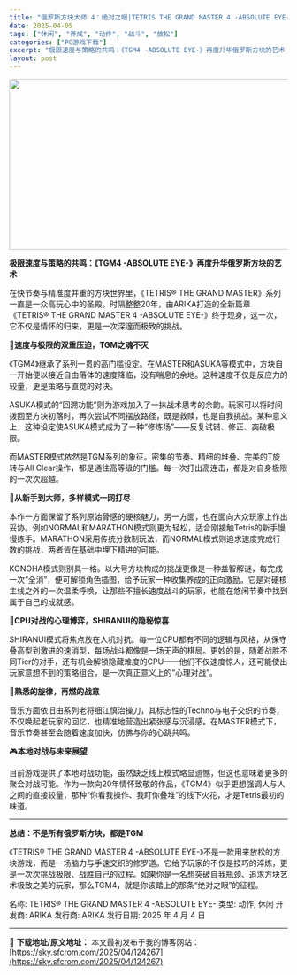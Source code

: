 ```yaml
---
title: "俄罗斯方块大师 4：绝对之眼|TETRIS THE GRAND MASTER 4 -ABSOLUTE EYE-|简体中文|177M"
date: 2025-04-05
tags: ["休闲", "养成", "动作", "战斗", "放松"]
categories: ["PC游戏下载"]
excerpt: "极限速度与策略的共鸣：《TGM4 -ABSOLUTE EYE-》再度升华俄罗斯方块的艺术 在快节奏与精准度并重的方块世界里，《TETRIS® THE GRAND MASTER》系列一直是一众高玩心中的圣殿。时隔整整20年，由ARIKA打造的全新篇章《TETRIS® THE GRAND MASTER &hellip;"
layout: post
---
```


<img class="aligncenter size-full wp-image-124268" src="https://sky.sfcrom.com/wp-content/uploads/2025/04/202504051313389.webp" alt="" width="660" height="308" />
<p class="" data-start="90" data-end="138"><strong data-start="90" data-end="138">极限速度与策略的共鸣：《TGM4 -ABSOLUTE EYE-》再度升华俄罗斯方块的艺术</strong></p>
<p class="" data-start="140" data-end="294">在快节奏与精准度并重的方块世界里，《TETRIS® THE GRAND MASTER》系列一直是一众高玩心中的圣殿。时隔整整20年，由ARIKA打造的全新篇章《TETRIS® THE GRAND MASTER 4 -ABSOLUTE EYE-》终于现身，这一次，它不仅是情怀的归来，更是一次深邃而极致的挑战。</p>
<p class="" data-start="296" data-end="320">🔺<strong data-start="298" data-end="320">速度与极限的双重压迫，TGM之魂不灭</strong></p>
<p class="" data-start="322" data-end="413">《TGM4》继承了系列一贯的高门槛设定。在MASTER和ASUKA等模式中，方块自一开始便以接近自由落体的速度降临，没有喘息的余地。这种速度不仅是反应力的较量，更是策略与直觉的对决。</p>
<p class="" data-start="415" data-end="528">ASUKA模式的“回溯功能”则为游戏加入了一抹战术思考的余韵。玩家可以将时间拨回至方块初落时，再次尝试不同摆放路径，既是救赎，也是自我挑战。某种意义上，这种设定使ASUKA模式成为了一种“修炼场”——反复试错、修正、突破极限。</p>
<p class="" data-start="530" data-end="616">而MASTER模式依然是TGM系列的象征。密集的节奏、精细的堆叠、完美的T旋转与All Clear操作，都是通往高等级的门槛。每一次打出高连击，都是对自身极限的一次次超越。</p>
<p class="" data-start="618" data-end="639">🧩<strong data-start="620" data-end="639">从新手到大师，多样模式一网打尽</strong></p>
<p class="" data-start="641" data-end="779">本作一方面保留了系列原始骨感的硬核魅力，另一方面，也在面向大众玩家上作出妥协。例如NORMAL和MARATHON模式则更为轻松，适合刚接触Tetris的新手慢慢练手。MARATHON采用传统分数制玩法，而NORMAL模式则追求速度完成行数的挑战，两者皆在基础中埋下精进的可能。</p>
<p class="" data-start="781" data-end="900">KONOHA模式则别具一格。以大号方块构成的挑战更像是一种益智解谜，每完成一次“全消”，便可解锁角色插图，给予玩家一种收集养成的正向激励。它是对硬核主线之外的一次温柔呼唤，让那些不擅长速度战斗的玩家，也能在悠闲节奏中找到属于自己的成就感。</p>
<p class="" data-start="902" data-end="932">👾<strong data-start="904" data-end="932">CPU对战的心理博弈，SHIRANUI的隐秘惊喜</strong></p>
<p class="" data-start="934" data-end="1077">SHIRANUI模式将焦点放在人机对抗。每一位CPU都有不同的逻辑与风格，从保守叠高型到激进的速消型，每场战斗都像是一场无声的棋局。更妙的是，随着战胜不同Tier的对手，还有机会解锁隐藏难度的CPU——他们不仅速度惊人，还可能使出玩家意想不到的策略组合，是一次真正意义上的“心理对战”。</p>
<p class="" data-start="1079" data-end="1096">🎵<strong data-start="1081" data-end="1096">熟悉的旋律，再燃的战意</strong></p>
<p class="" data-start="1098" data-end="1197">音乐方面依旧由系列老将细江慎治操刀，其标志性的Techno与电子交织的节奏，不仅唤起老玩家的回忆，也精准地营造出紧张感与沉浸感。在MASTER模式下，音乐节奏甚至会随着速度加快，仿佛与你的心跳共鸣。</p>
<p class="" data-start="1199" data-end="1214">🎮<strong data-start="1201" data-end="1214">本地对战与未来展望</strong></p>
<p class="" data-start="1216" data-end="1333">目前游戏提供了本地对战功能，虽然缺乏线上模式略显遗憾，但这也意味着更多的聚会对战可能。作为一款向20年情怀致敬的作品，《TGM4》似乎更想强调人与人之间的直接较量，那种“你看我操作、我盯你叠堆”的线下火花，才是Tetris最初的味道。</p>


<hr class="" data-start="1335" data-end="1338" />
<p class="" data-start="1340" data-end="1362"><strong data-start="1340" data-end="1362">总结：不是所有俄罗斯方块，都是TGM</strong></p>
<p class="" data-start="1364" data-end="1524">《TETRIS® THE GRAND MASTER 4 -ABSOLUTE EYE-》不是一款用来放松的方块游戏，而是一场脑力与手速交织的修罗道。它给予玩家的不仅是技巧的淬炼，更是一次次挑战极限、战胜自己的过程。如果你是一名想突破自我瓶颈、追求方块艺术极致之美的玩家，那么TGM4，就是你该踏上的那条“绝对之眼”的征程。</p>
名称: TETRIS® THE GRAND MASTER 4 -ABSOLUTE EYE-
类型: 动作, 休闲
开发商: ARIKA
发行商: ARIKA
发行日期: 2025 年 4 月 4 日

---
📖 **下载地址/原文地址：** 本文最初发布于我的博客网站：[https://sky.sfcrom.com/2025/04/124267](https://sky.sfcrom.com/2025/04/124267)
